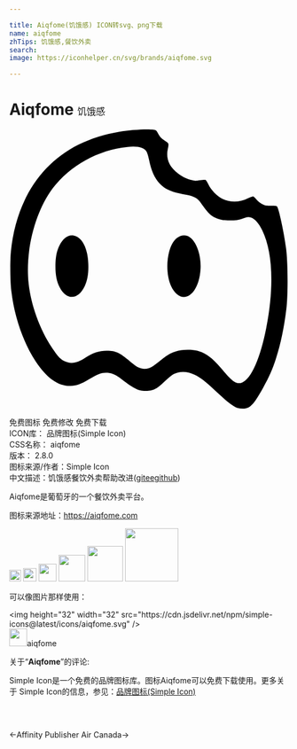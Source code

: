 ```yaml
---

title: Aiqfome(饥饿感) ICON转svg、png下载
name: aiqfome
zhTips: 饥饿感,餐饮外卖
search: 
image: https://iconhelper.cn/svg/brands/aiqfome.svg

---
```


# Aiqfome  <small style="font-size: 60%;font-weight: 100">饥饿感</small>

<div id="svg" class="svg-wrap">
<svg role="img" viewBox="0 0 24 24" xmlns="http://www.w3.org/2000/svg"><title>Aiqfome icon</title><path d="M5.748 9.195c.607.277.992 1.139 1.04 2.342.033.797-.06 1.399-.303 1.925-.564 1.209-1.578 1.252-2.163.092-.25-.488-.358-1.025-.358-1.778.006-.803.092-1.274.347-1.795.363-.742.895-1.035 1.437-.786zm9.768.076c.591.39.998 1.627.916 2.776-.092 1.371-.699 2.358-1.436 2.358-.407 0-.824-.358-1.095-.943-.45-.976-.423-2.613.065-3.567.363-.716 1.024-.981 1.55-.624zM12.388.029c.223.032.255.06.38.292.184.336.298.456.64.678.314.2.314.211.206.726-.093.434-.039.862.162 1.247.293.58 1.111 1.187 1.86 1.377.281.076.395.081.737.022.222-.033.439-.049.482-.033.049.022.163.2.26.401.217.467.76 1.025 1.193 1.226.705.33 1.47.314 2.206-.05.206-.102.412-.167.461-.151.043.016.168.14.276.271.109.136.326.309.478.385.249.13.341.146.753.14.325-.005.488.012.526.06.157.19.59 2.201.775 3.584.163 1.241.179 4.017.027 5.23-.2 1.644-.498 3.053-.91 4.321-.293.9-.553 1.491-1.09 2.456C20.997 23.675 20.682 24 20.086 24a2.01 2.01 0 0 1-.493-.06c-.353-.119-.895-.536-1.73-1.328-.986-.932-1.404-1.257-1.924-1.512-.634-.315-1.258-.342-1.8-.076-.13.065-.498.358-.807.656-.65.618-.9.753-1.47.791-.704.044-1.1-.135-2.206-.992-.471-.363-.818-.526-1.203-.558-.466-.038-.808.081-1.561.537-.743.45-1.139.59-1.654.59-1.073 0-2.006-.66-2.965-2.097C1.205 18.34.424 16.09.17 13.863c-.098-.84-.114-2.537-.033-3.367.428-4.266 2.494-7.53 5.828-9.193C7.005.783 8.149.419 9.455.197c.976-.163 2.413-.244 2.933-.168zm-2.239 1.48C7.64 1.758 5.2 3.113 3.731 5.065c-1.529 2.033-2.38 5.399-2.07 8.19.2 1.85.964 3.947 1.989 5.487.52.78.72.997 1.084 1.176.553.271 1.122.174 1.827-.309.629-.434 1.28-.623 1.978-.585.71.043.982.184 2.055 1.1.634.542 1.182.602 1.794.195.136-.092.44-.325.678-.52.764-.634 1.35-.857 2.277-.862 1.16-.006 1.913.428 2.981 1.73.868 1.05 1.204 1.268 1.68 1.089.781-.298 1.567-2.082 2.082-4.716.683-3.48.553-6.522-.352-8.37-.293-.608-.645-.998-.976-1.095-.206-.06-.27-.055-.704.086-.418.136-.564.158-1.106.158-.51 0-.689-.028-.992-.13-.58-.196-.84-.434-1.486-1.356-.298-.428-.558-.569-1.263-.71-1.3-.25-1.832-.477-2.293-.976-.434-.466-.71-1.09-.91-2.054-.055-.282-.152-.591-.212-.689-.222-.357-.759-.488-1.643-.395z"/></svg>
</div>
<detail full-name='aiqfome'></detail>

<div class="detail-page">
<p>
<span><span class="badge-success badge">免费图标</span> <span class="badge-success badge">免费修改</span>  <span class="badge-success badge">免费下载</span> </span>
<br/>
<span>
ICON库：
<span class="badge-secondary badge">品牌图标(Simple Icon)</span> 
</span>
<br/>
<span>
CSS名称：
<span class="badge-secondary badge">aiqfome</span> 
</span>

<br/>
<span>
版本：
<span class="badge-secondary badge">2.8.0</span> 
</span>
<br/>
<span>图标来源/作者：<span class="badge-light badge">Simple Icon</span></span> 
<br/>
<span class="zh-detail">中文描述：<span class="badge-primary badge">饥饿感</span><span class="badge-primary badge">餐饮外卖</span><span class="help-link"><span>帮助改进</span>(<a href="https://gitee.com/liuwave/icon-helper/edit/master/json/brands/aiqfome.json" target="_blank" rel="noopener noreferrer">gitee</a><a href="https://github.com/liuwave/icon-helper/edit/master/json/brands/aiqfome.json" target="_blank" rel="noopener noreferrer">github</a></span>)</span><br/>
</p>
</div><div class="description description alert alert-light"><p>Aiqfome是葡萄牙的一个餐饮外卖平台。</p><p>图标来源地址：<a href="https://aiqfome.com" target="_blank" rel="noopener noreferrer">https://aiqfome.com</a></p></div>
<div class="alert alert-dark">
<img height="21" width="21" src="https://cdn.jsdelivr.net/npm/simple-icons@latest/icons/aiqfome.svg" />
<img height="24" width="24" src="https://cdn.jsdelivr.net/npm/simple-icons@latest/icons/aiqfome.svg" />
<img height="32" width="32" src="https://cdn.jsdelivr.net/npm/simple-icons@latest/icons/aiqfome.svg" />
<img height="48" width="48" src="https://cdn.jsdelivr.net/npm/simple-icons@latest/icons/aiqfome.svg" />
<img height="64" width="64" src="https://cdn.jsdelivr.net/npm/simple-icons@latest/icons/aiqfome.svg" />
<img height="96" width="96" src="https://cdn.jsdelivr.net/npm/simple-icons@latest/icons/aiqfome.svg" />

</div>
<div>
  <p>可以像图片那样使用：    
  </p>
  <div class="alert alert-primary" style="font-size: 14px">
    &lt;img height="32" width="32" src="https://cdn.jsdelivr.net/npm/simple-icons@latest/icons/aiqfome.svg" /&gt;
    <copy-btn content='<img height="32" width="32" src="https://cdn.jsdelivr.net/npm/simple-icons@latest/icons/aiqfome.svg" />'></copy-btn>
  </div>
  <div class="alert alert-secondary">
    <img height="32" width="32" src="https://cdn.jsdelivr.net/npm/simple-icons@latest/icons/aiqfome.svg" />aiqfome
    <copy-btn content="aiqfome" btn-title="复制图标名称"></copy-btn>
  </div>
</div>
<div class="icon-detail__container">
<p>关于“<b>Aiqfome</b>”的评论:</p>
</div>
<Vssue title="关于“Aiqfome”的评论" />
<div><p>Simple Icon是一个免费的品牌图标库。图标Aiqfome可以免费下载使用。更多关于  Simple Icon的信息，参见：<a target="_blank" href="https://iconhelper.cn/brands.html">品牌图标(Simple Icon)</a>
</p></div>


<div style="padding:2rem 0 " class="page-nav"><p class="inner"><span class="prev">←<router-link to="/icon/affinity-publisher.html">Affinity Publisher</router-link></span> <span class="next"><router-link to="/icon/air-canada.html">Air Canada</router-link>→</span></p></div>
